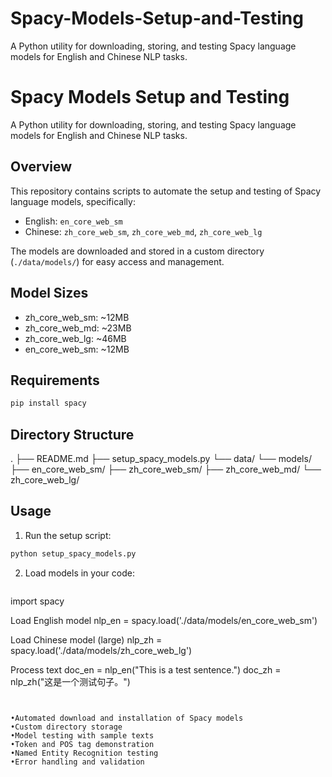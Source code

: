 # Spacy-Models-Setup-and-Testing
A Python utility for downloading, storing, and testing Spacy language models for English and Chinese NLP tasks.

# Spacy Models Setup and Testing

A Python utility for downloading, storing, and testing Spacy language models for English and Chinese NLP tasks.

## Overview

This repository contains scripts to automate the setup and testing of Spacy language models, specifically:
- English: `en_core_web_sm`
- Chinese: `zh_core_web_sm`, `zh_core_web_md`, `zh_core_web_lg`

The models are downloaded and stored in a custom directory (`./data/models/`) for easy access and management.

## Model Sizes
- zh_core_web_sm: ~12MB
- zh_core_web_md: ~23MB
- zh_core_web_lg: ~46MB
- en_core_web_sm: ~12MB

## Requirements

```bash
pip install spacy
```

## Directory Structure

.
├── README.md
├── setup_spacy_models.py
└── data/
    └── models/
        ├── en_core_web_sm/
        ├── zh_core_web_sm/
        ├── zh_core_web_md/
        └── zh_core_web_lg/


## Usage

1. Run the setup script:
```bash
python setup_spacy_models.py
```
2. Load models in your code:
   ```bash
import spacy

Load English model
nlp_en = spacy.load('./data/models/en_core_web_sm')

Load Chinese model (large)
nlp_zh = spacy.load('./data/models/zh_core_web_lg')

Process text
doc_en = nlp_en("This is a test sentence.")
doc_zh = nlp_zh("这是一个测试句子。")
```


•Automated download and installation of Spacy models
•Custom directory storage
•Model testing with sample texts
•Token and POS tag demonstration
•Named Entity Recognition testing
•Error handling and validation



